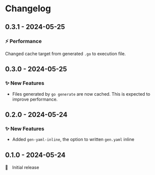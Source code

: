 # Changelog

## 0.3.1 - 2024-05-25

### ⚡️ Performance

Changed cache target from generated `.go` to execution file.

## 0.3.0 - 2024-05-25

### ✨ New Features

- Files generated by `go generate` are now cached. This is expected to improve performance.

## 0.2.0 - 2024-05-24

### ✨ New Features

- Added `gen-yaml-inline`, the option to written `gen.yaml` inline

## 0.1.0 - 2024-05-24

🎉　Initial release
